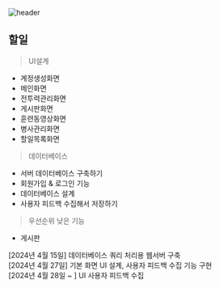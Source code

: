 ![header](https://capsule-render.vercel.app/api?type=wave&color=auto&height=300&section=header&text=국군%20장병%20전투력%20관리%20플랫폼&fontSize=40)

## 할일
>UI설계
- 계정생성화면
- 메인화면
- 전투력관리화면
- 게시판화면
- 훈련동영상화면
- 병사관리화면
- 할일목록화면

>데이터베이스
- 서버 데이터베이스 구축하기
- 회원가입 & 로그인 기능
- 데이터베이스 설계
- 사용자 피드백 수집해서 저장하기

>우선순위 낮은 기능
- 게시판

[2024년 4월 15일] 데이터베이스 쿼리 처리용 웹서버 구축  
[2024년 4월 27일] 기본 화면 UI 설계, 사용자 피드백 수집 기능 구현  
[2024년 4월 28일 ~ ] UI 사용자 피드백 수집  
